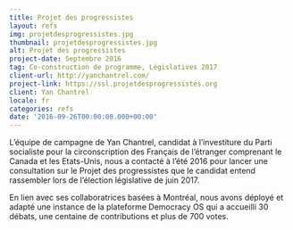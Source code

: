 ```yaml
---
title: Projet des progressistes
layout: refs
img: projetdesprogressistes.jpg
thumbnail: projetdesprogressistes.jpg
alt: Projet des progressistes
project-date: Septembre 2016
tag: Co-construction de programme, Législatives 2017
client-url: http://yanchantrel.com/
project-link: https://ssl.projetdesprogressistes.org
client: Yan Chantrel
locale: fr
categories: refs
date: '2016-09-26T00:00:00.000+00:00'
---
```


L’équipe de campagne de Yan Chantrel, candidat à l’investiture du Parti socialiste pour la circonscription des Français de l’étranger comprenant le Canada et les Etats-Unis, nous a contacté à l’été 2016 pour lancer une consultation sur le Projet des progressistes que le candidat entend rassembler lors de l’élection législative de juin 2017.

En lien avec ses collaboratrices basées à Montréal, nous avons déployé et adapté une instance de la plateforme Democracy OS qui a accueilli 30 débats, une centaine de contributions et plus de 700 votes.
